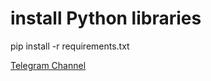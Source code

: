 <h1>install Python libraries</h1>



pip install -r requirements.txt


[Telegram Channel](https://t.me/Python_Koderuz)
